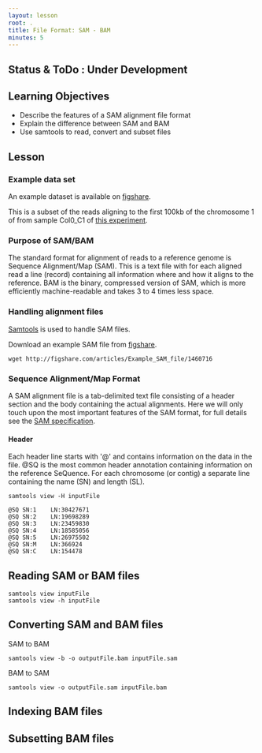 ```yaml
---
layout: lesson
root: .
title: File Format: SAM - BAM
minutes: 5
---
```


## Status & ToDo : Under Development
    
## Learning Objectives 

* Describe the features of a SAM alignment file format
* Explain the difference between SAM and BAM
* Use samtools to read, convert and subset files

## Lesson

### Example data set

An example dataset is available on [figshare](http://figshare.com/articles/Example_SAM_file/1460716).

This is a subset of the reads aligning to the first 100kb of the chromosome 1 of from sample Col0_C1 of [this experiment](http://www.ebi.ac.uk/arrayexpress/experiments/E-MTAB-3279).

### Purpose of SAM/BAM

The standard format for alignment of reads to a reference genome is Sequence Alignment/Map (SAM). This is a text file with for each aligned read a line (record) containing all information where and how it aligns to the reference. BAM is the binary, compressed version of SAM, which is more efficiently machine-readable and takes 3 to 4 times less space.

### Handling alignment files

[Samtools]() is used to handle SAM files. 

Download an example SAM file from [figshare](http://figshare.com/articles/Example_SAM_file/1460716).

``` 
wget http://figshare.com/articles/Example_SAM_file/1460716
```

### Sequence Alignment/Map Format

A SAM alignment file is a tab-delimited text file consisting of a header section and the body containing the actual alignments. Here we will only touch upon the most important features of the SAM format, for full details see the [SAM specification](https://samtools.github.io/hts-specs/SAMv1.pdf).

#### Header

Each header line starts with '@' and contains information on the data in the file. 
@SQ is the most common header annotation containing information on the reference SeQuence. For each chromosome (or contig) a separate line containing the name (SN) and length (SL).

```
samtools view -H inputFile
```

    @SQ	SN:1	LN:30427671
    @SQ	SN:2	LN:19698289
    @SQ	SN:3	LN:23459830
    @SQ	SN:4	LN:18585056
    @SQ	SN:5	LN:26975502
    @SQ	SN:M	LN:366924
    @SQ	SN:C	LN:154478


## Reading SAM or BAM files

```
samtools view inputFile
samtools view -h inputFile
```

## Converting SAM and BAM files

SAM to BAM

```
samtools view -b -o outputFile.bam inputFile.sam 
```

BAM to SAM

```
samtools view -o outputFile.sam inputFile.bam 
```


## Indexing BAM files

## Subsetting BAM files

